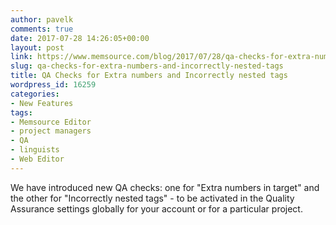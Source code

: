 ```yaml
---
author: pavelk
comments: true
date: 2017-07-28 14:26:05+00:00
layout: post
link: https://www.memsource.com/blog/2017/07/28/qa-checks-for-extra-numbers-and-incorrectly-nested-tags/
slug: qa-checks-for-extra-numbers-and-incorrectly-nested-tags
title: QA Checks for Extra numbers and Incorrectly nested tags
wordpress_id: 16259
categories:
- New Features
tags:
- Memsource Editor
- project managers
- QA
- linguists
- Web Editor
---
```


We have introduced new QA checks: one for "Extra numbers in target" and the other for "Incorrectly nested tags" - to be activated in the Quality Assurance settings globally for your account or for a particular project.
